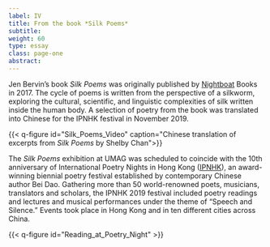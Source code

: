 ```yaml
---
label: IV
title: From the book *Silk Poems*
subtitle:
weight: 60
type: essay
class: page-one
abstract:
---
```


Jen Bervin’s book *Silk Poems* was originally published by [Nightboat](https://nightboat.org/) Books in 2017. The cycle of poems is written from the perspective of a silkworm, exploring the cultural, scientific, and linguistic complexities of silk written inside the human body. A selection of poetry from the book was translated into Chinese for the IPNHK festival in November 2019.

{{< q-figure id="Silk_Poems_Video" caption="Chinese translation of excerpts from *Silk Poems* by Shelby Chan">}}



The *Silk Poems* exhibition at UMAG was scheduled to coincide with the 10th anniversary of International Poetry Nights in Hong Kong ([IPNHK](http://ipnhk.com/)), an award-winning biennial poetry festival established by contemporary Chinese author Bei Dao. Gathering more than 50 world-renowned poets, musicians, translators and scholars, the IPNHK 2019 festival included poetry readings and lectures and musical performances under the theme of “Speech and Silence.” Events took place in Hong Kong and in ten different cities across China.

{{< q-figure id="Reading_at_Poetry_Night" >}}
